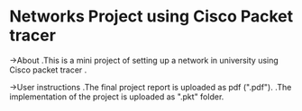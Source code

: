 # Networks Project using Cisco Packet tracer

->About
.This is a mini project of setting up a network in university
 using  Cisco packet tracer .

->User instructions
.The final project report is uploaded as pdf (".pdf").
.The implementation of the project is uploaded as ".pkt" folder.
